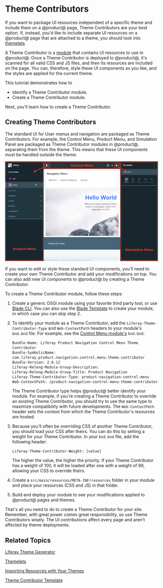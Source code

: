 # Theme Contributors [](id=theme-contributors)

If you want to package UI resources independent of a specific theme and
include them on a @product@ page, Theme Contributors are your best option. If,
instead, you'd like to include separate UI resources on a @product@ page that
are attached to a theme, you should look into
[themelets](/develop/tutorials/-/knowledge_base/7-1/themelets).

A Theme Contributor is a
[module](https://dev.liferay.com/participate/liferaypedia/-/wiki/Main/Module)
that contains UI resources to use in @product@. Once a Theme Contributor is
deployed to @product@, it's scanned for all valid CSS and JS files, and then its
resources are included on the page. You can, therefore, style these UI
components as you like, and the styles are applied for the current theme.

This tutorial demonstrates how to

- Identify a Theme Contributor module.
- Create a Theme Contributor module.

Next, you'll learn how to create a Theme Contributor.

## Creating Theme Contributors [](id=creating-theme-contributors)

The standard UI for User menus and navigation are packaged as Theme Contributors.
For example, the Control Menu, Product Menu, and Simulation Panel are packaged
as Theme Contributor modules in @product@, separating them from the theme. This
means that these UI components must be handled outside the theme.

![Figure 1: The Control Menu, Product Menu, and Simulation Panel are packaged as Theme Contributor modules.](../../../images/theme-contributor-menus-diagram.png)

If you want to edit or style these standard UI components, you'll need to create
your own Theme Contributor and add your modifications on top. You can also add
new UI components to @product@ by creating a Theme Contributor.

To create a Theme Contributor module, follow these steps:

1.  Create a generic OSGi module using your favorite third party tool, or use
    [Blade CLI](/develop/tutorials/-/knowledge_base/7-1/blade-cli). You can also
    use the 
    [Blade Template](/develop/reference/-/knowledge_base/7-1/theme-contributor-template)
    to create your module, in which case you can skip step 2.

2.  To identify your module as a Theme Contributor, add the
    `Liferay-Theme-Contributor-Type` and `Web-ContextPath` headers to your
    module's `bnd.bnd` file. For example, see the
    [Control Menu module's](@app-ref@/web-experience/latest/javadocs/com/liferay/product/navigation/control/menu/theme/contributor/internal/package-frame.html)
    `bnd.bnd`:

        Bundle-Name: Liferay Product Navigation Control Menu Theme Contributor
        Bundle-SymbolicName: com.liferay.product.navigation.control.menu.theme.contributor
        Bundle-Version: 2.0.12
        Liferay-Releng-Module-Group-Description:
        Liferay-Releng-Module-Group-Title: Product Navigation
        Liferay-Theme-Contributor-Type: product-navigation-control-menu
        Web-ContextPath: /product-navigation-control-menu-theme-contributor

    The Theme Contributor type helps @product@ better identify your module. For
    example, if you're creating a Theme Contributor to override an existing
    Theme Contributor, you should try to use the same type to maximize
    compatibility with future developments. The `Web-ContextPath` header sets
    the context from which the Theme Contributor's resources are hosted.

3.  Because you'll often be overriding CSS of another Theme Contributor, you
    should load your CSS after theirs. You can do this by setting a weight for
    your Theme Contributor. In your `bnd.bnd` file, add the following header:

        Liferay-Theme-Contributor-Weight: [value]

    The higher the value, the higher the priority. If your Theme Contributor has
    a weight of 100, it will be loaded after one with a weight of 99, allowing
    your CSS to override theirs.

4.  Create a `src/main/resources/META-INF/resources` folder in your module
    and place your resources (CSS and JS) in that folder.

5.  Build and deploy your module to see your modifications applied to @product@
    pages and themes.

That's all you need to do to create a Theme Contributor for your site. Remember,
with great power comes great responsibility, so use Theme Contributors wisely.
The UI contributions affect every page and aren't affected by theme deployments.

## Related Topics [](id=related-topics)

[Liferay Theme Generator](/develop/tutorials/-/knowledge_base/7-1/themes-generator)

[Themelets](/develop/tutorials/-/knowledge_base/7-1/themelets)

[Importing Resources with Your Themes](/develop/tutorials/-/knowledge_base/7-1/importing-resources-with-a-theme)

[Theme Contributor Template](/develop/reference/-/knowledge_base/7-1/theme-contributor-template)
